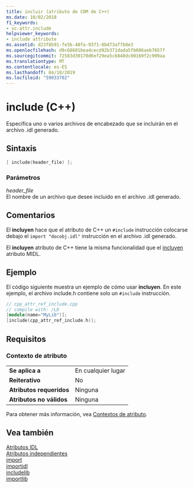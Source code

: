 ```yaml
---
title: incluir (atributo de COM de C++)
ms.date: 10/02/2018
f1_keywords:
- vc-attr.include
helpviewer_keywords:
- include attribute
ms.assetid: d23f8b91-fe5b-48fa-9371-8bd73af7b8e3
ms.openlocfilehash: d9c68601bea4cecd92b371dada5fb086aeb7657f
ms.sourcegitcommit: 72583d30170d6ef29ea5c6848dc00169f2c909aa
ms.translationtype: MT
ms.contentlocale: es-ES
ms.lasthandoff: 04/18/2019
ms.locfileid: "59033702"
---
```

# <a name="include-c"></a>include (C++)

Especifica uno o varios archivos de encabezado que se incluirán en el archivo .idl generado.

## <a name="syntax"></a>Sintaxis

```cpp
[ include(header_file) ];
```

### <a name="parameters"></a>Parámetros

*header_file*<br/>
El nombre de un archivo que desee incluido en el archivo .idl generado.

## <a name="remarks"></a>Comentarios

El **incluyen** hace que el atributo de C++ un `#include` instrucción colocarse debajo el `import "docobj.idl"` instrucción en el archivo .idl generado.

El **incluyen** atributo de C++ tiene la misma funcionalidad que el [incluyen](/windows/desktop/Midl/include) atributo MIDL.

## <a name="example"></a>Ejemplo

El código siguiente muestra un ejemplo de cómo usar **incluyen**. En este ejemplo, el archivo include.h contiene solo un `#include` instrucción.

```cpp
// cpp_attr_ref_include.cpp
// compile with: /LD
[module(name="MyLib")];
[include(cpp_attr_ref_include.h)];
```

## <a name="requirements"></a>Requisitos

### <a name="attribute-context"></a>Contexto de atributo

|||
|-|-|
|**Se aplica a**|En cualquier lugar|
|**Reiterativo**|No|
|**Atributos requeridos**|Ninguna|
|**Atributos no válidos**|Ninguna|

Para obtener más información, vea [Contextos de atributo](cpp-attributes-com-net.md#contexts).

## <a name="see-also"></a>Vea también

[Atributos IDL](idl-attributes.md)<br/>
[Atributos independientes](stand-alone-attributes.md)<br/>
[import](import.md)<br/>
[importidl](importidl.md)<br/>
[includelib](includelib-cpp.md)<br/>
[importlib](importlib.md)